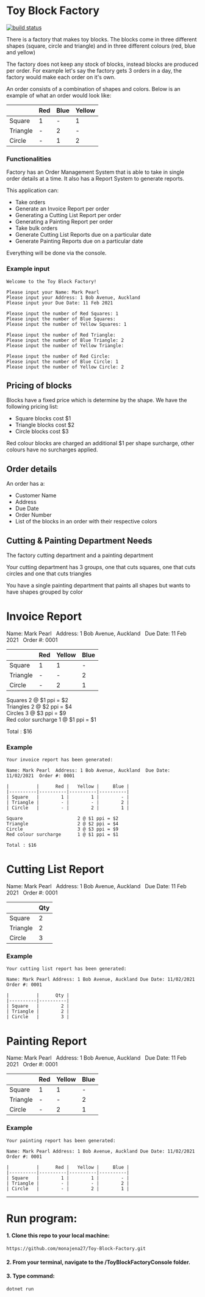 #  Toy Block Factory

[![build status](https://badge.buildkite.com/8f19c12dbe6f3d7215bf1864c3a99900b97734aa0afda30365.svg?branch=master&theme=00aa65,ce2554,2b74df,8241aa,fff,fff)](https://buildkite.com/myob/mona-app)

There is a factory that makes toy blocks. The blocks come in three different shapes (square, circle and triangle) and in three different colours (red, blue and yellow)

The factory does not keep any stock of blocks, instead blocks are produced per order. For example let's say the factory gets 3 orders in a day, the factory would make each order on it's own. 

An order consists of a combination of shapes and colors. Below is an example of what an order would look like:  

|          | Red | Blue | Yellow |  
|----------|-----|------|--------|  
| Square   | 1   | -    | 1      |  
| Triangle | -   | 2    | -      |  
| Circle   | -   | 1    | 2      |  




### Functionalities

Factory has an Order Management System that is able to take in single order details at a time. It also has a Report System to generate reports. 

This application can:
- Take orders
- Generate an Invoice Report per order
- Generating a Cutting List Report per order
- Generating a Painting Report per order
- Take bulk orders
- Generate Cutting List Reports due on a particular date
- Generate Painting Reports due on a particular date

Everything will be done via the console.

### Example input
~~~
Welcome to the Toy Block Factory!

Please input your Name: Mark Pearl  
Please input your Address: 1 Bob Avenue, Auckland
Please input your Due Date: 11 Feb 2021

Please input the number of Red Squares: 1
Please input the number of Blue Squares: 
Please input the number of Yellow Squares: 1

Please input the number of Red Triangle:
Please input the number of Blue Triangle: 2
Please input the number of Yellow Triangle:

Please input the number of Red Circle:
Please input the number of Blue Circle: 1
Please input the number of Yellow Circle: 2

~~~

## Pricing of blocks

Blocks have a fixed price which is determine by the shape. We have the following pricing list:

- Square blocks cost $1 
- Triangle blocks cost $2 
- Circle blocks cost $3

Red colour blocks are charged an additional $1 per shape surcharge, other colours have no surcharges applied.

## Order details

An order has a:
- Customer Name
- Address
- Due Date
- Order Number
- List of the blocks in an order with their respective colors

## Cutting & Painting Department Needs

The factory cutting department and a painting department

Your cutting department has 3 groups, one that cuts squares, one that cuts circles and one that cuts triangles

You have a single painting department that paints all shapes but wants to have shapes grouped by color

# Invoice Report

Name: Mark Pearl &nbsp;
Address: 1 Bob Avenue, Auckland &nbsp;
Due Date: 11 Feb 2021 &nbsp;
Order #: 0001 

|          |      Red |   Yellow |     Blue |
|----------|----------|----------|----------|
| Square   |        1 |        1 |        - |
| Triangle |        - |        - |        2 |
| Circle   |        - |        2 |        1 |

Squares 		              2 @ $1 ppi = $2  
Triangles		              2 @ $2 ppi = $4  
Circles			              3 @ $3 ppi = $9  
Red color surcharge	      1 @ $1 ppi = $1  

Total : $16

### Example
~~~
Your invoice report has been generated:

Name: Mark Pearl  Address: 1 Bob Avenue, Auckland  Due Date: 11/02/2021  Order #: 0001

|          |      Red |   Yellow |     Blue |
|----------|----------|----------|----------|
| Square   |        1 |        1 |        - |
| Triangle |        - |        - |        2 |
| Circle   |        - |        2 |        1 |

Square                    2 @ $1 ppi = $2
Triangle                  2 @ $2 ppi = $4
Circle                    3 @ $3 ppi = $9
Red colour surcharge      1 @ $1 ppi = $1

Total : $16

~~~

# Cutting List Report

Name: Mark Pearl &nbsp;
Address: 1 Bob Avenue, Auckland &nbsp;
Due Date: 11 Feb 2021 &nbsp;
Order #: 0001

|          | Qty |
|----------|-----|
| Square   | 2   |
| Triangle | 2   |
| Circle   | 3   |

### Example 

~~~
Your cutting list report has been generated:

Name: Mark Pearl Address: 1 Bob Avenue, Auckland Due Date: 11/02/2021 Order #: 0001

|          |      Qty |
|----------|----------|
| Square   |        2 |
| Triangle |        2 |
| Circle   |        3 |

~~~

# Painting Report

Name: Mark Pearl &nbsp;
Address: 1 Bob Avenue, Auckland &nbsp;
Due Date: 11 Feb 2021 &nbsp;
Order #: 0001

|          |      Red |   Yellow |     Blue |
|----------|----------|----------|----------|
| Square   |        1 |        1 |        - |
| Triangle |        - |        - |        2 |
| Circle   |        - |        2 |        1 |

### Example
~~~
Your painting report has been generated:

Name: Mark Pearl Address: 1 Bob Avenue, Auckland Due Date: 11/02/2021 Order #: 0001

|          |      Red |   Yellow |     Blue |
|----------|----------|----------|----------|
| Square   |        1 |        1 |        - |
| Triangle |        - |        - |        2 |
| Circle   |        - |        2 |        1 |

~~~

------------------------------------------------------------------------------------------------------------

# Run program: 

#### 1. Clone this repo to your local machine:
~~~
https://github.com/monajena27/Toy-Block-Factory.git
~~~

#### 2. From your terminal, navigate to the /ToyBlockFactoryConsole folder.

#### 3. Type command:
~~~
dotnet run
~~~


